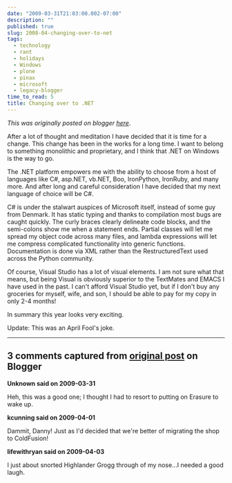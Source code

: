 ```yaml
---
date: "2009-03-31T21:03:00.002-07:00"
description: ""
published: true
slug: 2008-04-changing-over-to-net
tags:
  - technology
  - rant
  - holidays
  - Windows
  - plone
  - pinax
  - microsoft
  - legacy-blogger
time_to_read: 5
title: Changing over to .NET
---
```


_This was originally posted on blogger [here](https://pydanny.blogspot.com/2008/04/changing-over-to-net.html)_.

After a lot of thought and meditation I have decided that it is time for a change. This change has been in the works for a long time. I want to belong to something monolithic and proprietary, and I think that .NET on Windows is the way to go.

The .NET platform empowers me with the ability to choose from a host of languages like C#, asp.NET, vb.NET, Boo, IronPython, IronRuby, and many more. And after long and careful consideration I have decided that my next language of choice will be C#.

C# is under the stalwart auspices of Microsoft itself, instead of some guy from Denmark. It has static typing and thanks to compilation most bugs are caught quickly. The curly braces clearly delineate code blocks, and the semi-colons show me when a statement ends. Partial classes will let me spread my object code across many files, and lambda expressions will let me compress complicated functionality into generic functions. Documentation is done via XML rather than the RestructuredText used across the Python community.

Of course, Visual Studio has a lot of visual elements. I am not sure what that means, but being Visual is obviously superior to the TextMates and EMACS I have used in the past. I can't afford Visual Studio yet, but if I don't buy any groceries for myself, wife, and son, I should be able to pay for my copy in only 2-4 months!

In summary this year looks very exciting.

Update: This was an April Fool's joke.

---

## 3 comments captured from [original post](https://pydanny.blogspot.com/2008/04/changing-over-to-net.html) on Blogger

**Unknown said on 2009-03-31**

Heh, this was a good one; I thought I had to resort to putting on Erasure to wake up.

**kcunning said on 2009-04-01**

Dammit, Danny! Just as I'd decided that we're better of migrating the shop to ColdFusion!

**lifewithryan said on 2009-04-03**

I just about snorted Highlander Grogg through of my nose...I needed a good laugh.
